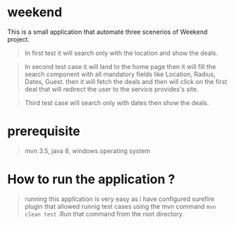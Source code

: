 # weekend

This is a small application that automate three scenerios of Weekend project.

> In first test it will search only with the location and show the deals.

> In second test case it will land to the home page then it will fill the search component with all mandatory fields like Location, Radius, Dates, Guest.
then it will fetch the deals and then will click on the first deal that will redirect the user to the service provides's site.

> Third test case will search only with dates then show the deals.

# prerequisite

> mvn 3.5, java 8, windows operating system

# How to run the application ?

>  running this application is very easy as i have configured surefire plugin that allowed runnig test cases using the mvn command
``` mvn clean test ``` .Run that command from the root directory.



